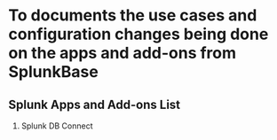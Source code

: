 # To documents the use cases and configuration changes being done on the apps and add-ons from SplunkBase

## Splunk Apps and Add-ons List

1. Splunk DB Connect
